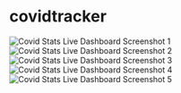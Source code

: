# covidtracker



<img alt="Covid Stats Live Dashboard Screenshot 1" src="https://coronastatistics.live/screenshots/scn1.png" />
<img alt="Covid Stats Live Dashboard Screenshot 2" src="https://coronastatistics.live/screenshots/scn2.png" />
<img alt="Covid Stats Live Dashboard Screenshot 3" src="https://coronastatistics.live/screenshots/scn3.png" />
<img alt="Covid Stats Live Dashboard Screenshot 4" src="https://coronastatistics.live/screenshots/scn4.png" />
<img alt="Covid Stats Live Dashboard Screenshot 5" src="https://coronastatistics.live/screenshots/scn5.png" />
